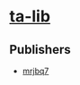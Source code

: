 # [ta-lib](https://pypi.org/project/ta-lib)



## Publishers
- [mrjbq7](https://pypi.org/user/mrjbq7)

